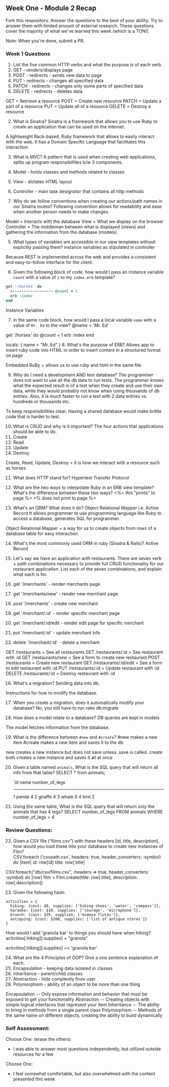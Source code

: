 ## Week One - Module 2 Recap

Fork this respository. Answer the questions to the best of your ability. Try to answer them with limited amount of external research. These questions cover the majority of what we've learned this week (which is a TON!).

Note: When you're done, submit a PR.

### Week 1 Questions

1. List the five common HTTP verbs and what the purpose is of each verb.
  1. GET  - renders/displays page
  2. POST - redirects - sends new data to page
  3. PUT  - redirects - changes all specified data
  4. PATCH  - redirects - changes only some parts of specified data
  5. DELETE - redirects - deletes data
  
GET = Retrieve a resource
POST = Create new resource
PATCH = Update a part of a resource
PUT = Update all of a resource
DELETE = Destroy a resource

2. What is Sinatra?
  Sinatra is a framework that allows you to use Ruby to create an application that can be used on the internet.

A lightweight Rack-based, Ruby framework that allows to easily interact with the web. It has a Domain Specific Language that facilitates this interaction.

3. What is MVC?
  A pattern that is used when creating web applications, splits up program responsibilities b/w 3 components.
  1. Model   - holds classes and methods related to classes
  2. View    - dictates HTML layout
  3. Controller - main task designator that contains all http methods
 
 

4. Why do we follow conventions when creating our actions/path names in our Sinatra routes?
  Following convention allows for readability and ease when another person needs to make changes.
  
Model = Interacts with the database
View = What we display on the browser
Controller = The middleman between what is displayed (views) and gathering the information from the database (models)

5. What types of variables are accessible in our view templates without explicitly passing them?
  instance variables as stipulated in controller
  
 Because REST is implemented across the web and provides a consistent and easy-to-follow interface for the client.

6. Given the following block of code, how would I pass an instance variable `count` with a value of `1` to my `index.erb` template?

  ```ruby
  get '/horses' do
    <------------------ @count = 1
    erb :index
  end
  ```
Instance Variables

7. In the same code block, how would I pass a local variable `name` with a value of `Mr. Ed` to the view?
  @name = 'Mr. Ed'
  
  get '/horses' do 
    @count = 1
   erb :index
  end
  
  locals: { name = "Mr. Ed" }
8. What's the purpose of ERB?
  Allows app to insert ruby code into HTML in order to insert content in a structured format on page

Embedded RuBy = allows us to use ruby and html in the same file.

9. Why do I need a development AND test database?
  The programmer does not want to use all the db data to run tests. The programmer knows what the expected result is of a test    when they create and use their own data, while they would probably not know when using thousands of db entries. Also, it is    much faster to run a test with 2 data entries vs. hundreds or thousands etc.

To keep responsibilities clear. Having a shared database would make brittle code that is harder to test.

10. What is CRUD and why is it important?
  The four actions that applications should be able to do.
  1. Create
  2. Read
  3. Update
  4. Destroy

Create, Read, Update, Destroy = it is how we interact with a resource such as horses

11. What does HTTP stand for?
  Hypertext Transfer Protocol
  
12. What are the two ways to interpolate Ruby in an ERB view template? What's the difference between these two ways?
  <%= this "prints" to page %> <% does not print to page %> 
  
13. What's an ORM? What does it do?
  Object Relational Mapper i.e. Active Record 
  It allows programmer to use programming language like Ruby to access a database, generates SQL for programmer.

Object Relational Mapper = a way for us to create objects from rows of a database table for easy interaction.

14. What's the most commonly used ORM in ruby (Sinatra & Rails)?
  Active Record 

15. Let's say we have an application with restaurants. There are seven verb + path combinations necessary to provide full CRUD functionality for our restaurant application. List each of the seven combinations, and explain what each is for.
  1. get '/merchants' - render merchants page
  2. get '/merchants/new' - render new merchant page
  3. post '/merchants' - create new merchant
  4. get '/merchant/:id' - render specific merchant page
  5. get '/merchant/:id/edit - render edit page for specific merchant 
  6. put '/merchant/:id' - update merchant info
  7. delete '/merchant/:id' - delete a merchant 
  
GET /restaurants = See all restaurants
GET /restaurants/:id = See restaurant with :id
GET /restaurants/new = See a form to create new restaurant
POST /restaurants = Create new restaurant
GET /restaurants/:id/edit = See a form to edit restaurant with :id
PUT /restaurants/:id = Update restaurant with :id
DELETE /restaurants/:id = Destroy restaurant with :id

16. What's a migration?
  Sending data into db.
  
  Instructions for how to modify the database.


17. When you create a migration, does it automatically modify your database?
  No, you still have to run rake db:migrate


18. How does a model relate to a database?
  DB queries are kept in models
  
  The model fetches information from the database.


19. What is the difference between `#new` and `#create`?
  #new makes a new item
  #create makes a new item and saves it to the db
  
  new creates a new instance but does not save unless .save is called. create both creates a new instance and saves it all at once

20. Given a table named `animals`, What is the SQL query that will return all info from that table?
  SELECT * from animals;
  
    `id     name        number_of_legs
    -----   ------      --------------
      1     panda       4
      2     giraffe     4
      3     whale       0
      4     bird        2
    

21. Using the same table, What is the SQL query that will return only the animals that has 4 legs?
  SELECT number_of_legs FROM animals WHERE number_of_legs = 4

### Review Questions:  
22. Given a CSV file (“films.csv”) with these headers [id, title, description], how would you load these into your database to create new instances of Film?  
  CSV.foreach ('csvpath.csv', headers: true, header_converters: :symbol) do |item|
    id: row[id]
    title: row[:title]
    
 CSV.foreach("db/csv/films.csv", :headers => true, header_converters: :symbol) do |row|
film = Film.create(title: row[:title],
                description: row[:description])

23. Given the following hash:
```
activities = {
  hiking: {cost: $0, supplies: ['hiking shoes', 'water', 'compass']},
  karaoke: {cost: $10, supplies: ['courage', 'microphone']},
  brunch: {cost: $35, supplies: ['mimosa flutes']},
  antiquing: {cost: $200, supplies: ['list of antique stores']}
}
```
How would I add 'granola bar' to things you should have when hiking?
activities[:hiking][:supplies] = "granola"

activities[:hiking][:supplies] << 'granola bar'

24. What are the 4 Principles of OOP? Give a one sentence explanation of each.
  1. Encapsulation - keeping data isolated in classes
  2. Inheritance - parent/child classes
  3. Abstraction - hide complexity from user 
  4. Polymorphism - ability of an object to be more than one thing 
  
Encapsulation -- Only expose information and behavior that must be exposed to get your functionality
Abstraction -- Creating objects with simple logical interfaces that represent your item
Inheritance -- The ability to bring in methods from a single parent class
Polymorphism -- Methods of the same name on different objects, creating the ability to build dynamically


### Self Assessment:
Choose One: (erase the others)

* I was able to answer most questions independently, but utilized outside resources for a few


Choose One:

* I feel somewhat comfortable, but also overwhelmed with the content presented this week


